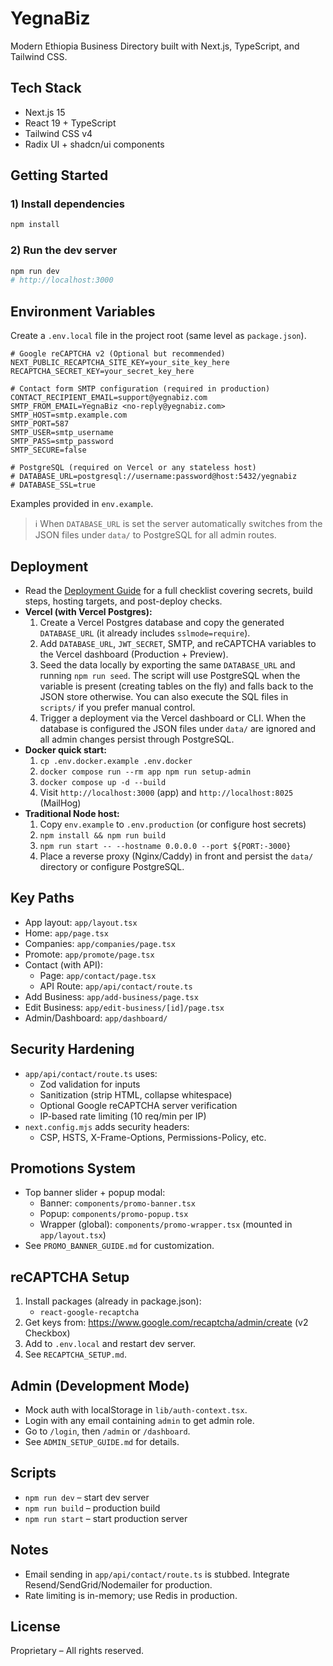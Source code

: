 # YegnaBiz

Modern Ethiopia Business Directory built with Next.js, TypeScript, and Tailwind CSS.

## Tech Stack
- Next.js 15
- React 19 + TypeScript
- Tailwind CSS v4
- Radix UI + shadcn/ui components

## Getting Started

### 1) Install dependencies
```bash
npm install
```

### 2) Run the dev server
```bash
npm run dev
# http://localhost:3000
```

## Environment Variables
Create a `.env.local` file in the project root (same level as `package.json`).

```env
# Google reCAPTCHA v2 (Optional but recommended)
NEXT_PUBLIC_RECAPTCHA_SITE_KEY=your_site_key_here
RECAPTCHA_SECRET_KEY=your_secret_key_here

# Contact form SMTP configuration (required in production)
CONTACT_RECIPIENT_EMAIL=support@yegnabiz.com
SMTP_FROM_EMAIL=YegnaBiz <no-reply@yegnabiz.com>
SMTP_HOST=smtp.example.com
SMTP_PORT=587
SMTP_USER=smtp_username
SMTP_PASS=smtp_password
SMTP_SECURE=false

# PostgreSQL (required on Vercel or any stateless host)
# DATABASE_URL=postgresql://username:password@host:5432/yegnabiz
# DATABASE_SSL=true
```

Examples provided in `env.example`.

> ℹ️ When `DATABASE_URL` is set the server automatically switches from the JSON files under `data/` to PostgreSQL for all admin routes.

## Deployment
- Read the [Deployment Guide](./DEPLOYMENT_GUIDE.md) for a full checklist covering secrets, build steps, hosting targets, and post-deploy checks.
- **Vercel (with Vercel Postgres):**
  1. Create a Vercel Postgres database and copy the generated `DATABASE_URL` (it already includes `sslmode=require`).
  2. Add `DATABASE_URL`, `JWT_SECRET`, SMTP, and reCAPTCHA variables to the Vercel dashboard (Production + Preview).
  3. Seed the data locally by exporting the same `DATABASE_URL` and running `npm run seed`. The script will use PostgreSQL when the variable is present (creating tables on the fly) and falls back to the JSON store otherwise. You can also execute the SQL files in `scripts/` if you prefer manual control.
  4. Trigger a deployment via the Vercel dashboard or CLI. When the database is configured the JSON files under `data/` are ignored and all admin changes persist through PostgreSQL.
- **Docker quick start:**
  1. `cp .env.docker.example .env.docker`
  2. `docker compose run --rm app npm run setup-admin`
  3. `docker compose up -d --build`
  4. Visit `http://localhost:3000` (app) and `http://localhost:8025` (MailHog)
- **Traditional Node host:**
  1. Copy `env.example` to `.env.production` (or configure host secrets)
  2. `npm install && npm run build`
  3. `npm run start -- --hostname 0.0.0.0 --port ${PORT:-3000}`
  4. Place a reverse proxy (Nginx/Caddy) in front and persist the `data/` directory or configure PostgreSQL.

## Key Paths
- App layout: `app/layout.tsx`
- Home: `app/page.tsx`
- Companies: `app/companies/page.tsx`
- Promote: `app/promote/page.tsx`
- Contact (with API): 
  - Page: `app/contact/page.tsx`
  - API Route: `app/api/contact/route.ts`
- Add Business: `app/add-business/page.tsx`
- Edit Business: `app/edit-business/[id]/page.tsx`
- Admin/Dashboard: `app/dashboard/`

## Security Hardening
- `app/api/contact/route.ts` uses:
  - Zod validation for inputs
  - Sanitization (strip HTML, collapse whitespace)
  - Optional Google reCAPTCHA server verification
  - IP-based rate limiting (10 req/min per IP)
- `next.config.mjs` adds security headers:
  - CSP, HSTS, X-Frame-Options, Permissions-Policy, etc.

## Promotions System
- Top banner slider + popup modal:
  - Banner: `components/promo-banner.tsx`
  - Popup: `components/promo-popup.tsx`
  - Wrapper (global): `components/promo-wrapper.tsx` (mounted in `app/layout.tsx`)
- See `PROMO_BANNER_GUIDE.md` for customization.

## reCAPTCHA Setup
1. Install packages (already in package.json):
   - `react-google-recaptcha`
2. Get keys from: https://www.google.com/recaptcha/admin/create (v2 Checkbox)
3. Add to `.env.local` and restart dev server.
4. See `RECAPTCHA_SETUP.md`.

## Admin (Development Mode)
- Mock auth with localStorage in `lib/auth-context.tsx`.
- Login with any email containing `admin` to get admin role.
- Go to `/login`, then `/admin` or `/dashboard`.
- See `ADMIN_SETUP_GUIDE.md` for details.

## Scripts
- `npm run dev` – start dev server
- `npm run build` – production build
- `npm run start` – start production server

## Notes
- Email sending in `app/api/contact/route.ts` is stubbed. Integrate Resend/SendGrid/Nodemailer for production.
- Rate limiting is in-memory; use Redis in production.

## License
Proprietary – All rights reserved.
